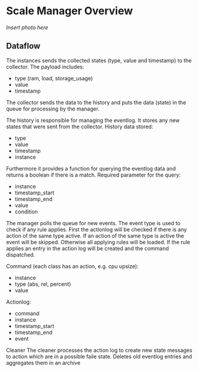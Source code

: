 # Scale Manager Overview

_Insert photo here_

## Dataflow

The instances sends the collected states (type, value and timestamp) to the collector.
The payload includes:
- type (ram, load, storage_usage)
- value
- timestamp

The collector sends the data to the history and puts the data (state) in the queue for processing by the manager.


The history is responsible for managing the eventlog. It stores any new states that were sent from the collector.
History data stored:
- type
- value
- timestamp
- instance

Furthermore it provides a function for querying the eventlog data and returns a boolean if there is a match.
Required parameter for the query:
- instance
- timestamp_start
- timestamp_end
- value
- condition

The manager polls the queue for new events. The event type is used to check if any rule applies. 
First the actionlog will be checked if there is any action of the same type active. 
If an action of the same type is active the event will be skipped.
Otherwise all applying rules will be loaded. If the rule applies an entry in the action log will be created and the command dispatched.

Command (each class has an action, e.g. cpu upsize):
- instance
- type (abs, rel, percent)
- value


Actionlog:
- command
- instance
- timestamp_start
- timestamp_end
- event


Cleaner
The cleaner processes the action log to create new state messages to action which are in a possible faile state.
Deletes old eventlog entries and aggregates them in an archive
